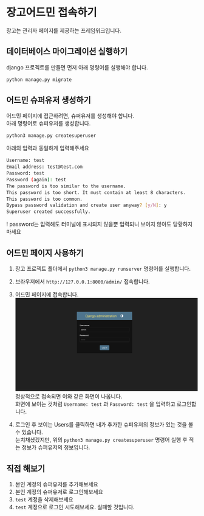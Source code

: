 # 장고어드민 접속하기

장고는 관리자 페이지를 제공하는 프레임워크입니다.  

## 데이터베이스 마이그레이션 실행하기
django 프로젝트를 만들면 먼저 아래 명령어를 실행해야 합니다.  
```bash
python manage.py migrate
```

## 어드민 슈퍼유저 생성하기

어드민 페이지에 접근하려면, 슈퍼유저를 생성해야 합니다.  
아래 명령어로 슈퍼유저를 생성합니다.  

```bash
python3 manage.py createsuperuser
```
아래의 입력과 동일하게 입력해주세요
```bash
Username: test
Email address: test@test.com
Password: test
Password (again): test
The password is too similar to the username.
This password is too short. It must contain at least 8 characters.
This password is too common.
Bypass password validation and create user anyway? [y/N]: y
Superuser created successfully.
```
! password는 입력해도 터미널에 표시되지 않을뿐 입력되니 보이지 않아도 당황하지 마세요



## 어드민 페이지 사용하기

1. 장고 프로젝트 폴더에서 `python3 manage.py runserver` 명령어를 실행합니다.
2. 브라우저에서 `http://127.0.0.1:8000/admin/` 접속합니다.
3. 어드민 페이지에 접속합니다. 
![어드민 페이지 접속](./images/django_admin_login.png)
정상적으로 접속되면 이와 같은 화면이 나옵니다.  
화면에 보이는 것처럼 `Username: test` 과 `Password: test` 을 입력하고 로그인합니다.  

4. 로그인 후 보이는 Users를 클릭하면 내가 추가한 슈퍼유저의 정보가 있는 것을 볼 수 있습니다.  
    눈치채셨겠지만, 위의 `python3 manage.py createsuperuser` 명령어 실행 후 적는 정보가 슈퍼유저의 정보입니다.  

## 직접 해보기
1. 본인 계정의 슈퍼유저를 추가해보세요
2. 본인 계정의 슈퍼유저로 로그인해보세요
3. `test` 계정을 삭제해보세요
4. `test` 계정으로 로그인 시도해보세요. 실패할 것입니다.
